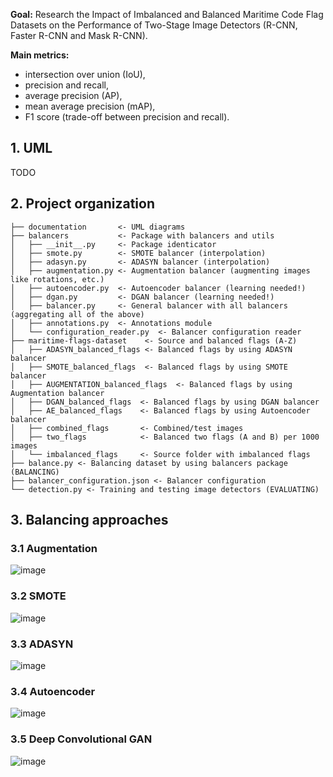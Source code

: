 **Goal:** Research the Impact of Imbalanced and Balanced Maritime Code Flag Datasets on the Performance of Two-Stage Image Detectors (R-CNN, Faster R-CNN and Mask R-CNN).

**Main metrics:**
* intersection over union (IoU),
* precision and recall,
* average precision (AP),
* mean average precision (mAP),
* F1 score (trade-off between precision and recall).

## 1. UML
TODO

## 2. Project organization
```
├── documentation       <- UML diagrams
├── balancers           <- Package with balancers and utils
│   ├── __init__.py     <- Package identicator
│   ├── smote.py        <- SMOTE balancer (interpolation)
│   ├── adasyn.py       <- ADASYN balancer (interpolation)
│   ├── augmentation.py <- Augmentation balancer (augmenting images like rotations, etc.)
│   ├── autoencoder.py  <- Autoencoder balancer (learning needed!)
│   ├── dgan.py         <- DGAN balancer (learning needed!)
│   ├── balancer.py     <- General balancer with all balancers (aggregating all of the above)
│   ├── annotations.py  <- Annotations module
│   └── configuration_reader.py  <- Balancer configuration reader
├── maritime-flags-dataset    <- Source and balanced flags (A-Z)
│   ├── ADASYN_balanced_flags <- Balanced flags by using ADASYN balancer
│   ├── SMOTE_balanced_flags  <- Balanced flags by using SMOTE balancer
│   ├── AUGMENTATION_balanced_flags  <- Balanced flags by using Augmentation balancer
│   ├── DGAN_balanced_flags  <- Balanced flags by using DGAN balancer
│   ├── AE_balanced_flags    <- Balanced flags by using Autoencoder balancer
│   ├── combined_flags       <- Combined/test images 
│   ├── two_flags            <- Balanced two flags (A and B) per 1000 images
│   └── imbalanced_flags     <- Source folder with imbalanced flags
├── balance.py <- Balancing dataset by using balancers package (BALANCING)
├── balancer_configuration.json <- Balancer configuration
└── detection.py <- Training and testing image detectors (EVALUATING)
```
## 3. Balancing approaches
### 3.1 Augmentation
![image](https://github.com/user-attachments/assets/853a495e-1c16-4de4-8ad1-1334a6338bcd)

### 3.2 SMOTE
![image](https://github.com/user-attachments/assets/29c468ba-70f1-4650-8110-82f006c1075b)

### 3.3 ADASYN
![image](https://github.com/user-attachments/assets/7a004a3e-8bf9-468a-a375-4d30d2c98735)

### 3.4 Autoencoder
![image](https://github.com/user-attachments/assets/63f77f71-79b2-4879-b1e7-1dcc876de327)

### 3.5 Deep Convolutional GAN
![image](https://github.com/user-attachments/assets/cd73ea8b-2670-4db2-af29-7475bc267b35)
